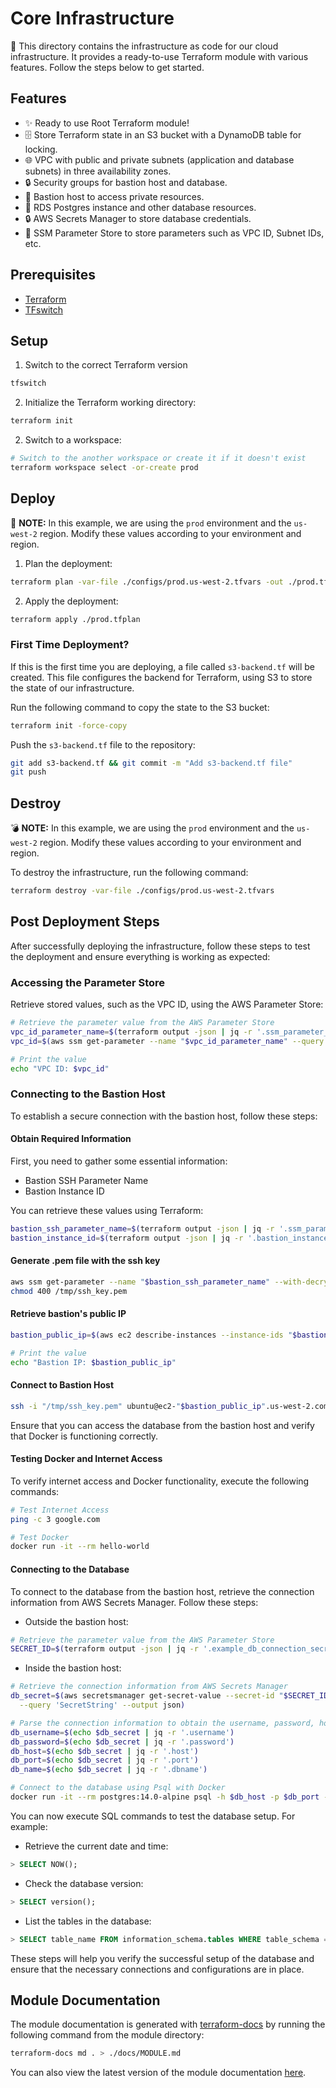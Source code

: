 # Core Infrastructure

🏢 This directory contains the infrastructure as code for our cloud infrastructure. It provides a ready-to-use Terraform module with various features. Follow the steps below to get started.

## Features

- ✨ Ready to use Root Terraform module!
- 🗄️ Store Terraform state in an S3 bucket with a DynamoDB table for locking.
- 🌐 VPC with public and private subnets (application and database subnets) in three availability zones.
- 🔒 Security groups for bastion host and database.
- 🔑 Bastion host to access private resources.
- 🐘 RDS Postgres instance and other database resources.
- 🔒 AWS Secrets Manager to store database credentials.
- 🔧 SSM Parameter Store to store parameters such as VPC ID, Subnet IDs, etc.

## Prerequisites

- [Terraform](https://www.terraform.io/downloads.html)
- [TFswitch](https://tfswitch.warrensbox.com/)

## Setup

1. Switch to the correct Terraform version

```sh
tfswitch
```

2. Initialize the Terraform working directory:

```sh
terraform init
```

2. Switch to a workspace:

```sh
# Switch to the another workspace or create it if it doesn't exist
terraform workspace select -or-create prod
```

## Deploy

🚀 **NOTE:** In this example, we are using the `prod` environment and the `us-west-2` region. Modify these values according to your environment and region.

1. Plan the deployment:

```sh
terraform plan -var-file ./configs/prod.us-west-2.tfvars -out ./prod.tfplan
```

2. Apply the deployment:

```sh
terraform apply ./prod.tfplan
```

### First Time Deployment?

If this is the first time you are deploying, a file called `s3-backend.tf` will be created. This file configures the backend for Terraform, using S3 to store the state of our infrastructure.

Run the following command to copy the state to the S3 bucket:

```sh
terraform init -force-copy
```

Push the `s3-backend.tf` file to the repository:

```sh
git add s3-backend.tf && git commit -m "Add s3-backend.tf file"
git push
```

## Destroy

💣 **NOTE:** In this example, we are using the `prod` environment and the `us-west-2` region. Modify these values according to your environment and region.

To destroy the infrastructure, run the following command:

```sh
terraform destroy -var-file ./configs/prod.us-west-2.tfvars
```

## Post Deployment Steps

After successfully deploying the infrastructure, follow these steps to test the deployment and ensure everything is working as expected:

### Accessing the Parameter Store

Retrieve stored values, such as the VPC ID, using the AWS Parameter Store:

```bash
# Retrieve the parameter value from the AWS Parameter Store
vpc_id_parameter_name=$(terraform output -json | jq -r '.ssm_parameter_vpc_id.value')
vpc_id=$(aws ssm get-parameter --name "$vpc_id_parameter_name" --query 'Parameter.Value' --output text)

# Print the value
echo "VPC ID: $vpc_id"
```

### Connecting to the Bastion Host

To establish a secure connection with the bastion host, follow these steps:

#### Obtain Required Information

First, you need to gather some essential information:

- Bastion SSH Parameter Name
- Bastion Instance ID

You can retrieve these values using Terraform:

```bash
bastion_ssh_parameter_name=$(terraform output -json | jq -r '.ssm_parameter_bastion_ssh_key.value')
bastion_instance_id=$(terraform output -json | jq -r '.bastion_instance_id.value')
```

#### Generate .pem file with the ssh key

```bash
aws ssm get-parameter --name "$bastion_ssh_parameter_name" --with-decryption --query 'Parameter.Value' --output text > /tmp/ssh_key.pem
chmod 400 /tmp/ssh_key.pem
```

#### Retrieve bastion's public IP

```bash
bastion_public_ip=$(aws ec2 describe-instances --instance-ids "$bastion_instance_id" --query 'Reservations[0].Instances[0].PublicIpAddress' --output text | tr '.' '-')

# Print the value
echo "Bastion IP: $bastion_public_ip"
```

#### Connect to Bastion Host

```bash
ssh -i "/tmp/ssh_key.pem" ubuntu@ec2-"$bastion_public_ip".us-west-2.compute.amazonaws.com
```

Ensure that you can access the database from the bastion host and verify that Docker is functioning correctly.

#### Testing Docker and Internet Access

To verify internet access and Docker functionality, execute the following commands:

```bash
# Test Internet Access
ping -c 3 google.com

# Test Docker
docker run -it --rm hello-world
```

#### Connecting to the Database

To connect to the database from the bastion host, retrieve the connection information from AWS Secrets Manager. Follow these steps:

- Outside the bastion host:

```bash
# Retrieve the parameter value from the AWS Parameter Store
SECRET_ID=$(terraform output -json | jq -r '.example_db_connection_secret_arn.value')
```

- Inside the bastion host:

```bash
# Retrieve the connection information from AWS Secrets Manager
db_secret=$(aws secretsmanager get-secret-value --secret-id "$SECRET_ID" \
  --query 'SecretString' --output json)

# Parse the connection information to obtain the username, password, host, port, and database name
db_username=$(echo $db_secret | jq -r '.username')
db_password=$(echo $db_secret | jq -r '.password')
db_host=$(echo $db_secret | jq -r '.host')
db_port=$(echo $db_secret | jq -r '.port')
db_name=$(echo $db_secret | jq -r '.dbname')

# Connect to the database using Psql with Docker
docker run -it --rm postgres:14.0-alpine psql -h $db_host -p $db_port -U $db_username -d $db_name
```

You can now execute SQL commands to test the database setup. For example:

- Retrieve the current date and time:

```sql
> SELECT NOW();
```

- Check the database version:

```sql
> SELECT version();
```

- List the tables in the database:

```sql
> SELECT table_name FROM information_schema.tables WHERE table_schema = 'public';
```

These steps will help you verify the successful setup of the database and ensure that the necessary connections and configurations are in place.

## Module Documentation

The module documentation is generated with [terraform-docs](https://github.com/terraform-docs/terraform-docs) by running the following command from the module directory:

```sh
terraform-docs md . > ./docs/MODULE.md
```

You can also view the latest version of the module documentation [here](./docs/MODULE.md).
